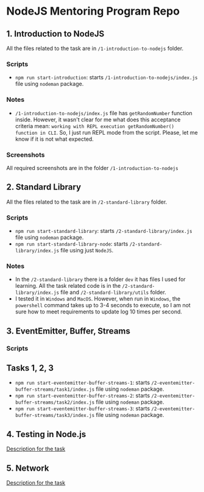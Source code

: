 # NodeJS Mentoring Program Repo

## 1. Introduction to NodeJS

All the files related to the task are in `/1-introduction-to-nodejs` folder.

### Scripts

- `npm run start-introduction`: starts `/1-introduction-to-nodejs/index.js` file using `nodeman` package.

### Notes

- `/1-introduction-to-nodejs/index.js` file has `getRandomNumber` function inside. However, it wasn't clear for me what does this acceptance criteria mean: `working with REPL execution getRandomNumber() function in CLI`. So, I just run REPL mode from the script. Please, let me know if it is not what expected.

### Screenshots

All required screenshots are in the folder `/1-introduction-to-nodejs`

## 2. Standard Library

All the files related to the task are in `/2-standard-library` folder.

### Scripts

- `npm run start-standard-library`: starts `/2-standard-library/index.js` file using `nodeman` package.
- `npm run start-standard-library-node`: starts `/2-standard-library/index.js` file using just `NodeJS`.

### Notes

- In the `/2-standard-library` there is a folder `dev` it has files I used for learning. All the task related code is in the `/2-standard-library/index.js` file and `/2-standard-library/utils` folder.
- I tested it in `Windows` and `MacOS`. However, when run in `Windows`, the `powershell` command takes up to 3-4 seconds to execute, so I am not sure how to meet requirements to update log 10 times per second.

## 3. EventEmitter, Buffer, Streams

### Scripts

## Tasks 1, 2, 3

- `npm run start-eventemitter-buffer-streams-1`: starts `/2-eventemitter-buffer-streams/task1/index.js` file using `nodeman` package.
- `npm run start-eventemitter-buffer-streams-2`: starts `/2-eventemitter-buffer-streams/task2/index.js` file using `nodeman` package.
- `npm run start-eventemitter-buffer-streams-3`: starts `/2-eventemitter-buffer-streams/task3/index.js` file using `nodeman` package.

## 4. Testing in Node.js

[Description for the task](./4-testing/README.md)

## 5. Network

[Description for the task](./5-network/README.md)
